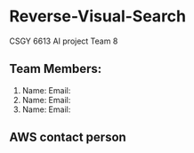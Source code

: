 # Reverse-Visual-Search
CSGY 6613 AI project Team 8

## Team Members:
1) Name:
   Email:
2) Name:
   Email:
3) Name:
   Email:
   
## AWS contact person
